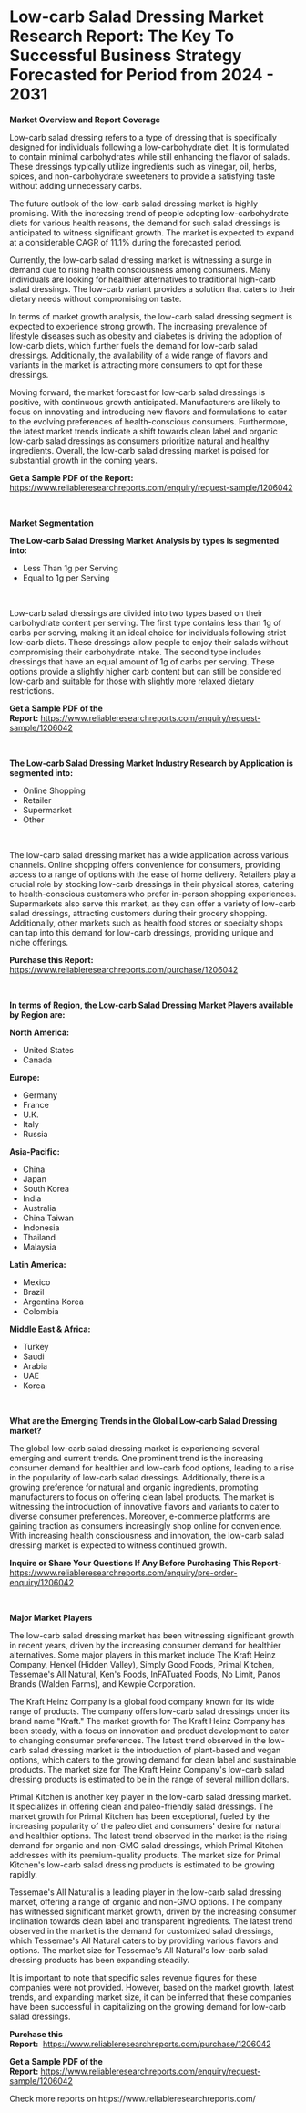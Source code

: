 <p><h1>Low-carb Salad Dressing Market Research Report: The Key To Successful Business Strategy Forecasted for Period from 2024 - 2031</h1></p><p><strong>Market Overview and Report Coverage</strong></p>
<p><p>Low-carb salad dressing refers to a type of dressing that is specifically designed for individuals following a low-carbohydrate diet. It is formulated to contain minimal carbohydrates while still enhancing the flavor of salads. These dressings typically utilize ingredients such as vinegar, oil, herbs, spices, and non-carbohydrate sweeteners to provide a satisfying taste without adding unnecessary carbs.</p><p>The future outlook of the low-carb salad dressing market is highly promising. With the increasing trend of people adopting low-carbohydrate diets for various health reasons, the demand for such salad dressings is anticipated to witness significant growth. The market is expected to expand at a considerable CAGR of 11.1% during the forecasted period.</p><p>Currently, the low-carb salad dressing market is witnessing a surge in demand due to rising health consciousness among consumers. Many individuals are looking for healthier alternatives to traditional high-carb salad dressings. The low-carb variant provides a solution that caters to their dietary needs without compromising on taste.</p><p>In terms of market growth analysis, the low-carb salad dressing segment is expected to experience strong growth. The increasing prevalence of lifestyle diseases such as obesity and diabetes is driving the adoption of low-carb diets, which further fuels the demand for low-carb salad dressings. Additionally, the availability of a wide range of flavors and variants in the market is attracting more consumers to opt for these dressings.</p><p>Moving forward, the market forecast for low-carb salad dressings is positive, with continuous growth anticipated. Manufacturers are likely to focus on innovating and introducing new flavors and formulations to cater to the evolving preferences of health-conscious consumers. Furthermore, the latest market trends indicate a shift towards clean label and organic low-carb salad dressings as consumers prioritize natural and healthy ingredients. Overall, the low-carb salad dressing market is poised for substantial growth in the coming years.</p></p>
<p><strong>Get a Sample PDF of the Report:</strong> <a href="https://www.reliableresearchreports.com/enquiry/request-sample/1206042">https://www.reliableresearchreports.com/enquiry/request-sample/1206042</a></p>
<p>&nbsp;</p>
<p><strong>Market Segmentation</strong></p>
<p><strong>The Low-carb Salad Dressing Market Analysis by types is segmented into:</strong></p>
<p><ul><li>Less Than 1g per Serving</li><li>Equal to 1g per Serving</li></ul></p>
<p>&nbsp;</p>
<p><p>Low-carb salad dressings are divided into two types based on their carbohydrate content per serving. The first type contains less than 1g of carbs per serving, making it an ideal choice for individuals following strict low-carb diets. These dressings allow people to enjoy their salads without compromising their carbohydrate intake. The second type includes dressings that have an equal amount of 1g of carbs per serving. These options provide a slightly higher carb content but can still be considered low-carb and suitable for those with slightly more relaxed dietary restrictions.</p></p>
<p><strong>Get a Sample PDF of the Report:</strong>&nbsp;<a href="https://www.reliableresearchreports.com/enquiry/request-sample/1206042">https://www.reliableresearchreports.com/enquiry/request-sample/1206042</a></p>
<p>&nbsp;</p>
<p><strong>The Low-carb Salad Dressing Market Industry Research by Application is segmented into:</strong></p>
<p><ul><li>Online Shopping</li><li>Retailer</li><li>Supermarket</li><li>Other</li></ul></p>
<p>&nbsp;</p>
<p><p>The low-carb salad dressing market has a wide application across various channels. Online shopping offers convenience for consumers, providing access to a range of options with the ease of home delivery. Retailers play a crucial role by stocking low-carb dressings in their physical stores, catering to health-conscious customers who prefer in-person shopping experiences. Supermarkets also serve this market, as they can offer a variety of low-carb salad dressings, attracting customers during their grocery shopping. Additionally, other markets such as health food stores or specialty shops can tap into this demand for low-carb dressings, providing unique and niche offerings.</p></p>
<p><strong>Purchase this Report:</strong>&nbsp; <a href="https://www.reliableresearchreports.com/purchase/1206042">https://www.reliableresearchreports.com/purchase/1206042</a></p>
<p>&nbsp;</p>
<p><strong>In terms of Region, the Low-carb Salad Dressing Market Players available by Region are:</strong></p>
<p>
    <p> <strong> North America: </strong>
        <ul>
            <li>United States</li>
            <li>Canada</li>
        </ul>
        </p> 
    <p> <strong> Europe: </strong>
        <ul>
            <li>Germany</li>
            <li>France</li>
            <li>U.K.</li>
            <li>Italy</li>
            <li>Russia</li>
        </ul>
        </p> 
    <p> <strong> Asia-Pacific: </strong>
        <ul>
            <li>China</li>
            <li>Japan</li>
            <li>South Korea</li>
            <li>India</li>
            <li>Australia</li>
            <li>China Taiwan</li>
            <li>Indonesia</li>
            <li>Thailand</li>
            <li>Malaysia</li>
        </ul>
        </p> 
    <p> <strong> Latin America: </strong>
        <ul>
            <li>Mexico</li>
            <li>Brazil</li>
            <li>Argentina Korea</li>
            <li>Colombia</li>
        </ul>
        </p> 
    <p> <strong> Middle East & Africa: </strong>
        <ul>
            <li>Turkey</li>
            <li>Saudi</li>
            <li>Arabia</li>
            <li>UAE</li>
            <li>Korea</li>
        </ul>
    </p>
    </p>
<p>&nbsp;</p>
<p><strong>What are the Emerging Trends in the Global Low-carb Salad Dressing market?</strong></p>
<p><p>The global low-carb salad dressing market is experiencing several emerging and current trends. One prominent trend is the increasing consumer demand for healthier and low-carb food options, leading to a rise in the popularity of low-carb salad dressings. Additionally, there is a growing preference for natural and organic ingredients, prompting manufacturers to focus on offering clean label products. The market is witnessing the introduction of innovative flavors and variants to cater to diverse consumer preferences. Moreover, e-commerce platforms are gaining traction as consumers increasingly shop online for convenience. With increasing health consciousness and innovation, the low-carb salad dressing market is expected to witness continued growth.</p></p>
<p><strong>Inquire or Share Your Questions If Any Before Purchasing This Report</strong>- <a href="https://www.reliableresearchreports.com/enquiry/pre-order-enquiry/1206042">https://www.reliableresearchreports.com/enquiry/pre-order-enquiry/1206042</a></p>
<p>&nbsp;</p>
<p><strong>Major Market Players</strong></p>
<p><p>The low-carb salad dressing market has been witnessing significant growth in recent years, driven by the increasing consumer demand for healthier alternatives. Some major players in this market include The Kraft Heinz Company, Henkel (Hidden Valley), Simply Good Foods, Primal Kitchen, Tessemae's All Natural, Ken's Foods, InFATuated Foods, No Limit, Panos Brands (Walden Farms), and Kewpie Corporation.</p><p>The Kraft Heinz Company is a global food company known for its wide range of products. The company offers low-carb salad dressings under its brand name "Kraft." The market growth for The Kraft Heinz Company has been steady, with a focus on innovation and product development to cater to changing consumer preferences. The latest trend observed in the low-carb salad dressing market is the introduction of plant-based and vegan options, which caters to the growing demand for clean label and sustainable products. The market size for The Kraft Heinz Company's low-carb salad dressing products is estimated to be in the range of several million dollars.</p><p>Primal Kitchen is another key player in the low-carb salad dressing market. It specializes in offering clean and paleo-friendly salad dressings. The market growth for Primal Kitchen has been exceptional, fueled by the increasing popularity of the paleo diet and consumers' desire for natural and healthier options. The latest trend observed in the market is the rising demand for organic and non-GMO salad dressings, which Primal Kitchen addresses with its premium-quality products. The market size for Primal Kitchen's low-carb salad dressing products is estimated to be growing rapidly.</p><p>Tessemae's All Natural is a leading player in the low-carb salad dressing market, offering a range of organic and non-GMO options. The company has witnessed significant market growth, driven by the increasing consumer inclination towards clean label and transparent ingredients. The latest trend observed in the market is the demand for customized salad dressings, which Tessemae's All Natural caters to by providing various flavors and options. The market size for Tessemae's All Natural's low-carb salad dressing products has been expanding steadily.</p><p>It is important to note that specific sales revenue figures for these companies were not provided. However, based on the market growth, latest trends, and expanding market size, it can be inferred that these companies have been successful in capitalizing on the growing demand for low-carb salad dressings.</p></p>
<p><strong>Purchase this Report:</strong>&nbsp;&nbsp;<a href="https://www.reliableresearchreports.com/purchase/1206042">https://www.reliableresearchreports.com/purchase/1206042</a></p>
<p></p>
<p><strong>Get a Sample PDF of the Report:</strong>&nbsp;<a href="https://www.reliableresearchreports.com/enquiry/request-sample/1206042">https://www.reliableresearchreports.com/enquiry/request-sample/1206042</a></p>
<p>Check more reports on https://www.reliableresearchreports.com/</p>